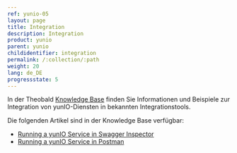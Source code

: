 ```yaml
---
ref: yunio-05
layout: page
title: Integration
description: Integration
product: yunio
parent: yunio
childidentifier: integration
permalink: /:collection/:path
weight: 20
lang: de_DE
progressstate: 5
---
```


In der Theobald [Knowledge Base](https://kb.theobald-software.com/yunio) finden Sie Informationen und Beispiele zur Integration von yunIO-Diensten in bekannten Integrationstools.

Die folgenden Artikel sind in der Knowledge Base verfügbar:
- [Running a yunIO Service in Swagger Inspector](https://kb.theobald-software.com/yunio/running-a-yunio-service-in-swagger-inspector)
- [Running a yunIO Service in Postman](https://kb.theobald-software.com/yunio/running-a-yunio-serivice-in-postman)
